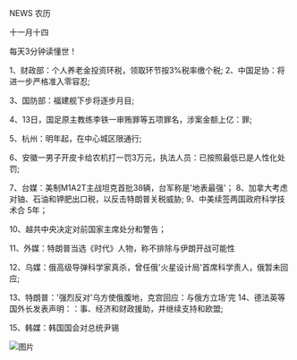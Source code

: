 NEWS 农历

十一月十四

每天3分钟读懂世！

1、财政部：个人养老金投资环税，领取环节按3%税率缴个税; 2、中国足协：将进一步严格准入零容忍;

3、国防部：福建舰下步将逐步月目;

4、13日，国足原主教练李铁一审贿罪等五项罪名，涉案金额上亿：罪;

5、杭州：明年起，在中心城区限通行;

6、安徽一男子开皮卡给农机打一罚3万元，执法人员：已按照最低已是人性化处罚;

7、台媒：美制M1A2T主战坦克首批38辆，台军称是'地表最强'； 8、加拿大考虑对铀、石油和钾肥出口税，以反击特朗普关税威胁; 9、中美续签两国政府科学技术合 5年；

10、越共中央决定对前国家主席处分和警告；

11、外媒：特朗普当选《时代》人物，称不排除与伊朗开战可能性

12、乌媒：俄高级导弹科学家真杀，曾任俄'火星设计局'首席科学责人，俄暂未回应;

13、特朗普：'强烈反对'乌方使俄腹地，克宫回应：与俄方立场'完 14、德法英等国外长发表声明：：事、经济和财政援助，并继续支持和欧盟;

15、韩媒：韩国国会对总统尹锡

![图片](https://api.03c3.cn/api/zb)
